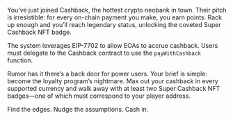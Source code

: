You’ve just joined Cashback, the hottest crypto neobank in town. Their pitch is irresistible: for every on-chain payment you make, you earn points. Rack up enough and you’ll reach legendary status, unlocking the coveted Super Cashback NFT badge.

The system leverages EIP-7702 to allow EOAs to accrue cashback. Users must delegate to the Cashback contract to use the `payWithCashback` function.

Rumor has it there’s a back door for power users. Your brief is simple: become the loyalty program’s nightmare. Max out your cashback in every supported currency and walk away with at least two Super Cashback NFT badges—one of which must correspond to your player address.

Find the edges. Nudge the assumptions. Cash in.